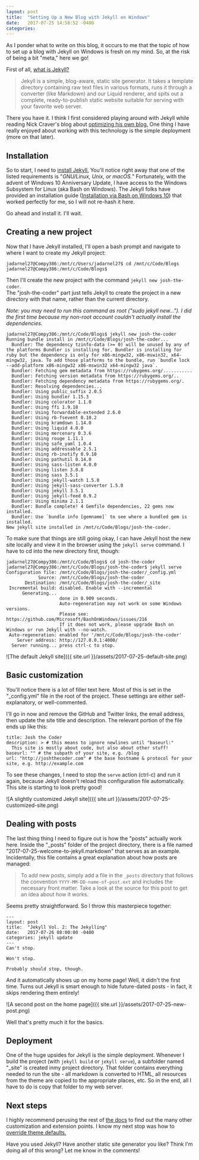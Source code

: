```yaml
---
layout: post
title:  "Setting Up a New Blog with Jekyll on Windows"
date:   2017-07-25 14:58:52 -0400
categories: 
---
```

As I ponder what to write on this blog, it occurs to me that the topic of 
how to set up a blog with Jekyll on Windows is fresh on my mind.  So, at the 
risk of being a bit "meta," here we go!

First of all, [what is Jekyll?][1]

> Jekyll is a simple, blog-aware, static site generator. It takes a template 
> directory containing raw text files in various formats, runs it through a 
> converter (like Markdown) and our Liquid renderer, and spits out a complete, 
> ready-to-publish static website suitable for serving with your favorite web 
> server.

There you have it. I think I first considered playing around with Jekyll while 
reading Nick Craver's blog about [optimizing his own blog.][2]  One thing I 
have really enjoyed about working with this technology is the simple 
deployment (more on that later).

## Installation
So to start, I need to [install Jekyll.][3]  You'll notice right away that one 
of the listed requirements is "*GNU/Linux, Unix, or macOS.*"  Fortunately, with 
the advent of Windows 10 Anniversary Update, I have access to the Windows 
Subsystem for Linux (aka Bash on Windows).  The Jekyll folks have provided an 
installation guide ([Installation via Bash on Windows 10][4]) that worked 
perfectly for me, so I will not re-hash it here.

Go ahead and install it.  I'll wait.

## Creating a new project
Now that I have Jekyll installed, I'll open a bash prompt and navigate to where 
I want to create my Jekyll project:

    jadarnel27@Compy386:/mnt/c/Users/jadarnel27$ cd /mnt/c/Code/Blogs
    jadarnel27@Compy386:/mnt/c/Code/Blogs$
	
Then I'll create the new project with the command `jekyll new josh-the-coder`.  
The "josh-the-coder" part just tells Jekyll to create the project in a new 
directory with that name, rather than the current directory.

*Note: you may need to run this command as root ("sudo jekyll new...").  I did 
the first time because my non-root account couldn't actually install the 
dependencies.*

	jadarnel27@Compy386:/mnt/c/Code/Blogs$ jekyll new josh-the-coder
	Running bundle install in /mnt/c/Code/Blogs/josh-the-coder...
	  Bundler: The dependency tzinfo-data (>= 0) will be unused by any of the platforms Bundler is installing for. Bundler is installing for ruby but the dependency is only for x86-mingw32, x86-mswin32, x64-mingw32, java. To add those platforms to the bundle, run `bundle lock --add-platform x86-mingw32 x86-mswin32 x64-mingw32 java`.
	  Bundler: Fetching gem metadata from https://rubygems.org/...........
	  Bundler: Fetching version metadata from https://rubygems.org/..
	  Bundler: Fetching dependency metadata from https://rubygems.org/.
	  Bundler: Resolving dependencies...
	  Bundler: Using public_suffix 2.0.5
	  Bundler: Using bundler 1.15.3
	  Bundler: Using colorator 1.1.0
	  Bundler: Using ffi 1.9.18
	  Bundler: Using forwardable-extended 2.6.0
	  Bundler: Using rb-fsevent 0.10.2
	  Bundler: Using kramdown 1.14.0
	  Bundler: Using liquid 4.0.0
	  Bundler: Using mercenary 0.3.6
	  Bundler: Using rouge 1.11.1
	  Bundler: Using safe_yaml 1.0.4
	  Bundler: Using addressable 2.5.1
	  Bundler: Using rb-inotify 0.9.10
	  Bundler: Using pathutil 0.14.0
	  Bundler: Using sass-listen 4.0.0
	  Bundler: Using listen 3.0.8
	  Bundler: Using sass 3.5.1
	  Bundler: Using jekyll-watch 1.5.0
	  Bundler: Using jekyll-sass-converter 1.5.0
	  Bundler: Using jekyll 3.5.1
	  Bundler: Using jekyll-feed 0.9.2
	  Bundler: Using minima 2.1.1
	  Bundler: Bundle complete! 4 Gemfile dependencies, 22 gems now installed.
	  Bundler: Use `bundle info [gemname]` to see where a bundled gem is installed.
	New jekyll site installed in /mnt/c/Code/Blogs/josh-the-coder.

To make sure that things are still going okay, I can have Jekyll host the 
new site locally and view it in the browser using the `jekyll serve` 
command.  I have to cd into the new directory first, though:

	jadarnel27@Compy386:/mnt/c/Code/Blogs$ cd josh-the-coder
	jadarnel27@Compy386:/mnt/c/Code/Blogs/josh-the-coder$ jekyll serve
	Configuration file: /mnt/c/Code/Blogs/josh-the-coder/_config.yml
				Source: /mnt/c/Code/Blogs/josh-the-coder
		   Destination: /mnt/c/Code/Blogs/josh-the-coder/_site
	 Incremental build: disabled. Enable with --incremental
		  Generating...
						done in 0.909 seconds.
						Auto-regeneration may not work on some Windows versions.
						Please see: https://github.com/Microsoft/BashOnWindows/issues/216
						If it does not work, please upgrade Bash on Windows or run Jekyll with --no-watch.
	 Auto-regeneration: enabled for '/mnt/c/Code/Blogs/josh-the-coder'
		Server address: http://127.0.0.1:4000/
	  Server running... press ctrl-c to stop.


![The default Jekyll site]({{ site.url }}/assets/2017-07-25-default-site.png)

## Basic customization	
You'll notice there is a lot of filler text here.  Most of this is set in the 
"_config.yml" file in the root of the project.  These settings are either 
self-explanatory, or well-commented.

I'll go in now and remove the GitHub and Twitter links, the email address, then 
update the site title and description.  The relevant portion of the file ends 
up like this:

	title: Josh the Coder
	description: > # this means to ignore newlines until "baseurl:"
	  This site is mostly about code, but also about other stuff!
	baseurl: "" # the subpath of your site, e.g. /blog
	url: "http://joshthecoder.com" # the base hostname & protocol for your site, e.g. http://example.com
	
To see these changes, I need to stop the `serve` action (ctrl-c) and run it 
again, because Jekyll doesn't reload this configuration file automatically.
This site is starting to look pretty good!

![A slightly customized Jekyll site]({{ site.url }}/assets/2017-07-25-customized-site.png)

## Dealing with posts
The last thing thing I need to figure out is how the "posts" actually work 
here.  Inside the "_posts" folder of the project directory, there is a file 
named "2017-07-25-welcome-to-jekyll.markdown" that serves as an example. 
Incidentally, this file contains a great explanation about how posts are 
managed:

> To add new posts, simply add a file in the `_posts` directory that follows the 
> convention `YYYY-MM-DD-name-of-post.ext` and includes the necessary front 
> matter. Take a look at the source for this post to get an idea about how it 
> works.
	
Seems pretty straightforward.  So I throw this masterpiece together:

	---
	layout: post
	title:  "Jekyll Vol. 2: The Jekylling"
	date:   2017-07-26 08:00:00 -0400
	categories: jekyll update
	---
	Can't stop.

	Won't stop.

	Probably should stop, though.

And it automatically shows up on my home page!  Well, it didn't the first time. 
Turns out Jekyll is smart enough to hide future-dated posts - in fact, it skips 
rendering them entirely!

![A second post on the home page]({{ site.url }}/assets/2017-07-25-new-post.png)

Well that's pretty much it for the basics.

## Deployment
One of the huge upsides for Jekyll is the simple deployment.  Whenever I build 
the project (with `jekyll build` or `jekyll serve`), a subfolder named "_site" 
is created inmy project directory.  That folder contains everything needed to 
run the site - all markdown is converted to HTML, all resources from the theme 
are copied to the appropriate places, etc.  So in the end, all I have to do is 
copy that folder to my web server.

## Next steps
I highly recommend perusing the rest of [the docs][5] to find out the many other 
customization and extension points.  I know my next stop was how to [override 
theme defaults.][6]

Have you used Jekyll?  Have another static site generator you like?  Think I'm 
doing all of this wrong?  Let me know in the comments!

[1]: https://jekyllrb.com/docs/home/#so-what-is-jekyll-exactly
[2]: https://nickcraver.com/blog/2015/03/24/optimization-considerations/
[3]: https://jekyllrb.com/docs/installation/
[4]: https://jekyllrb.com/docs/windows/#installation-via-bash-on-windows-10
[5]: https://jekyllrb.com/docs/home/
[6]: https://jekyllrb.com/docs/themes/#overriding-theme-defaults
